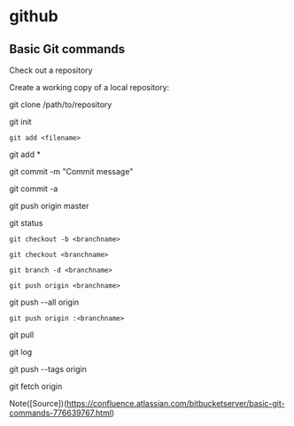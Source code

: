 # github

## Basic Git commands

Check out a repository

Create a working copy of a local repository:	

git clone /path/to/repository

git init

`git add <filename>`

git add *

git commit -m "Commit message"

git commit -a

git push origin master

git status

`git checkout -b <branchname>`

`git checkout <branchname>`

`git branch -d <branchname>`

`git push origin <branchname>`

git push --all origin

`git push origin :<branchname>`

git pull

git log

git push --tags origin

git fetch origin

Note([Source])(https://confluence.atlassian.com/bitbucketserver/basic-git-commands-776639767.html)

